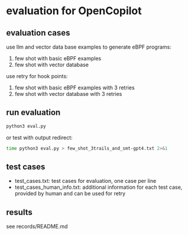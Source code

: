 # evaluation for OpenCopilot

## evaluation cases

use llm and vector data base examples to generate eBPF programs:

1. few shot with basic eBPF examples
2. few shot with vector database

use retry for hook points:

1. few shot with basic eBPF examples with 3 retries
2. few shot with vector database with 3 retries

## run evaluation

```sh
python3 eval.py
```

or test with output redirect:

```sh
time python3 eval.py > few_shot_3trails_and_smt-gpt4.txt 2>&1
```

## test cases

- test_cases.txt: test cases for evaluation, one case per line
- test_cases_human_info.txt: additional information for each test case, provided by human and can be used for retry

## results

see records/README.md

